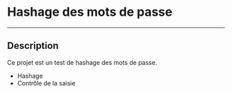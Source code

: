 # Hashage des mots de passe

***

## Description
Ce projet est un test de hashage des mots de passe.
- Hashage
- Contr&ocirc;le de la saisie